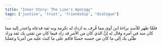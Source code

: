 ```yaml
---
title: "Inner Story: The Lion's Apology"
tags: ['justice', 'trust', 'friendship', "dialogue"]
---
```


 فلمَّا ظهر للأسد براءةَ ابن آوى مما قُرِف به ازداد له تكرِمة وبه ثقة فدعاه واعتذر إليه مما كان منه في أمره وقال له إنَّ الذي كان من الأمر قد زاد فيما كان من ثقتي بك ثقة وزاد ظنِّي بك إلى ما كان من حسنه حسنًا فأقم على ما كنتَ عليه من أمرنا وعملنا

